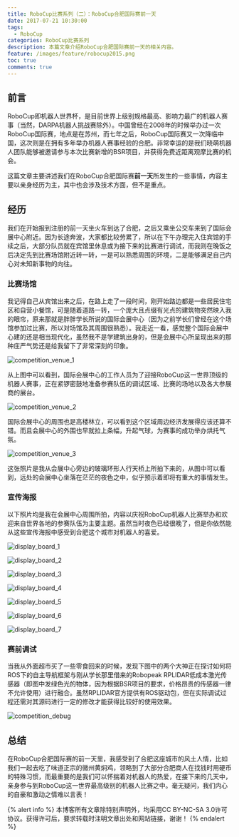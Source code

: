 ```yaml
---
title: RoboCup比赛系列（二）：RoboCup合肥国际赛前一天
date: 2017-07-21 10:30:00
tags:
  - RoboCup
categories: RoboCup比赛系列
description: 本篇文章介绍RoboCup合肥国际赛前一天的相关内容。
feature: /images/feature/robocup2015.png
toc: true
comments: true
---
```


## 前言

RoboCup即机器人世界杯，是目前世界上级别规格最高、影响力最广的机器人赛事（当然，DARPA机器人挑战赛除外）。中国曾经在2008年的时候举办过一次RoboCup国际赛，地点是在苏州，而七年之后，RoboCup国际赛又一次降临中国，这次则是在拥有多年举办机器人赛事经验的合肥。非常幸运的是我们晓萌机器人团队能够被邀请参与本次比赛新增的BSR项目，并获得免费近距离观摩比赛的机会。

这篇文章主要讲述我们在RoboCup合肥国际赛**前一天**所发生的一些事情，内容主要以亲身经历为主，其中也会涉及技术方面，但不是重点。

<!--more-->

## 经历

我们在开始报到注册的前一天坐火车到达了合肥，之后又乘坐公交车来到了国际会展中心附近。因为长途奔波，大家都比较劳累了，所以在下午办理完入住宾馆的手续之后，大部分队员就在宾馆里休息或为接下来的比赛进行调试，而我则在晚饭之后决定先到比赛场馆附近转一转，一是可以熟悉周围的环境，二是能够满足自己内心对未知新事物的向往。

### 比赛场馆

我记得自己从宾馆出来之后，在路上走了一段时间，刚开始路边都是一些居民住宅区和自营小餐馆，可是随着道路一转，一个庞大且点缀有光点的建筑物突然映入我的眼帘，原来那就是胖胖学长所说的国际会展中心（因为之前学长们曾经在这个场馆参加过比赛，所以对场馆及其周围很熟悉）。我走近一看，感觉整个国际会展中心建的还是相当现代化，虽然我不是学建筑出身的，但是会展中心所呈现出来的那种庄严气势还是给我留下了非常深刻的印象。

![competition_venue_1](http://media.myyerrol.io/images/hefei/day_0/competition_venue_1.jpg)

从上图中可以看到，国际会展中心的工作人员为了迎接RoboCup这一世界顶级的机器人赛事，正在紧锣密鼓地准备参赛队伍的调试区域、比赛的场地以及各大参展商的展台。

![competition_venue_2](http://media.myyerrol.io/images/hefei/day_0/competition_venue_2.jpg)

国际会展中心的周围也是高楼林立，可以看到这个区域周边经济发展得应该还算不错。而且会展中心的外围也早就拉上条幅，升起气球，为赛事的成功举办烘托气氛。

![competition_venue_3](http://media.myyerrol.io/images/hefei/day_0/competition_venue_3.jpg)

这张照片是我从会展中心旁边的玻璃环形人行天桥上所拍下来的，从图中可以看到，远处的会展中心坐落在茫茫的夜色之中，似乎预示着即将有重大的事情发生。

### 宣传海报

以下照片均是我在会展中心周围所拍，内容以庆祝RoboCup机器人比赛举办和欢迎来自世界各地的参赛队伍为主要主题。虽然当时夜色已经很晚了，但是你依然能从这些宣传海报中感受到合肥这个城市对机器人的喜爱。

![display_board_1](http://media.myyerrol.io/images/hefei/day_0/display_board_1.jpg)

![display_board_2](http://media.myyerrol.io/images/hefei/day_0/display_board_2.jpg)

![display_board_3](http://media.myyerrol.io/images/hefei/day_0/display_board_3.jpg)

![display_board_4](http://media.myyerrol.io/images/hefei/day_0/display_board_4.jpg)

![display_board_5](http://media.myyerrol.io/images/hefei/day_0/display_board_5.jpg)

![display_board_6](http://media.myyerrol.io/images/hefei/day_0/display_board_6.jpg)

![display_board_7](http://media.myyerrol.io/images/hefei/day_0/display_board_7.jpg)

### 赛前调试

当我从外面超市买了一些零食回来的时候，发现下图中的两个大神正在探讨如何将ROS下的自主导航框架与刚从学长那里借来的Robopeak RPLIDAR低成本激光传感器（即图中发绿色光的物体，因为根据BSR项目的要求，价格昂贵的传感器一律不允许使用）进行融合。虽然RPLIDAR官方提供有ROS驱动包，但在实际调试过程还需对其源码进行一定的修改才能获得比较好的使用效果。

![competition_debug](http://media.myyerrol.io/images/hefei/day_0/competition_debug.jpg)

## 总结

在RoboCup合肥国际赛的前一天里，我感受到了合肥这座城市的风土人情，比如我们一起去吃了味道正宗的徽州黄焖鸡，领略到了大部分合肥商人在找钱时用硬币的特殊习惯，而最重要的是我们可以怀揣着对机器人的热爱，在接下来的几天中，亲身参与到RoboCup这一世界最高级别的机器人比赛之中。毫无疑问，我们内心的自豪和激动之情难以言表！

{% alert info %}
本博客所有文章除特别声明外，均采用CC BY-NC-SA 3.0许可协议。获得许可后，要求转载时注明文章出处和网站链接，谢谢！
{% endalert %}
